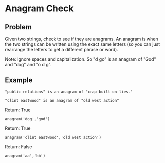 # Anagram Check

## Problem

Given two strings, check to see if they are anagrams. An anagram is when the two strings can be written using the exact same letters (so you can just rearrange the letters to get a different phrase or word).

Note: Ignore spaces and capitalization. So "d go" is an anagram of "God" and "dog" and "o d g".

## Example

```
"public relations" is an anagram of "crap built on lies."

"clint eastwood" is an anagram of "old west action"
```

Return: True
```
anagram('dog','god')
```

Return: True
```
anagram('clint eastwood','old west action')
```

Return: False
```
anagram('aa','bb')
```
